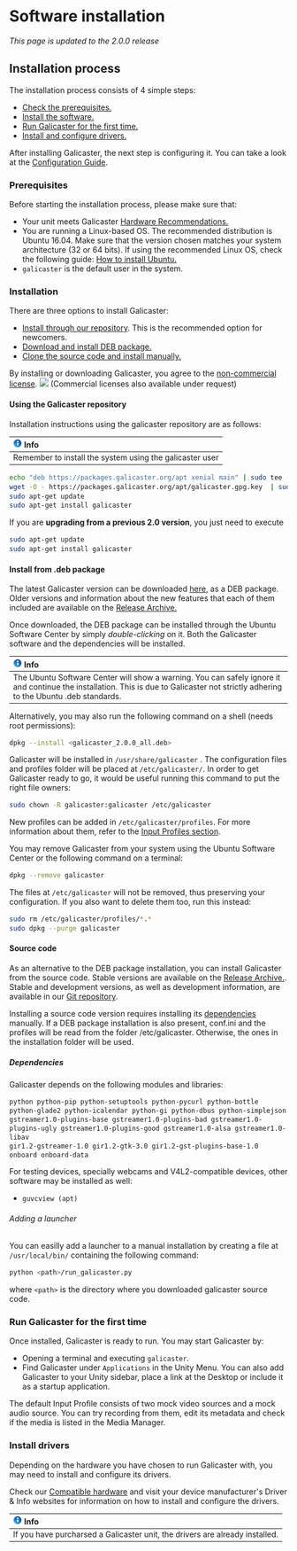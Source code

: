 Software installation
=====================

*This page is updated to the 2.0.0 release*

Installation process
--------------------
The installation process consists of 4 simple steps:

* [Check the prerequisites.](#prerequisites)
* [Install the software.](#installation)
* [Run Galicaster for the first time.](#run-galicaster-for-the-first-time)
* [Install and configure drivers.](#install-drivers)

After installing Galicaster, the next step is configuring it. You can take a look at the [Configuration Guide](GalicasterConfiguration.md).

### Prerequisites
Before starting the installation process, please make sure that:

* Your unit meets Galicaster [Hardware Recommendations.](HardwareRecommendations.md)
* You are running a Linux-based OS. The recommended distribution is Ubuntu 16.04. Make sure that the version chosen matches your system architecture (32 or 64 bits). If using the recommended Linux OS, check the following guide: [How to install Ubuntu.](SoftwareInstallation/InstallingUbuntu.md)
* `galicaster` is the default user in the system.

### Installation
 There are three options to install Galicaster:
 * [Install through our repository](#using-the-galicaster-repository). This is the recommended option for newcomers.
 * [Download and install DEB package.](#install-from-.deb-package)
 * [Clone the source code and install manually.](#install-manually-from-source)


 By installing or downloading Galicaster, you agree to the [non-commercial license](http://creativecommons.org/licenses/by-nc-sa/3.0/). ![](http://i.creativecommons.org/l/by-nc-sa/3.0/80x15.png) (Commercial licenses also available under request)

#### Using the Galicaster repository
Installation instructions using the galicaster repository are as follows:

|![Info](images/info.gif) Info                                                |
|                    :------                                             |
|   Remember to install the system using the galicaster user|

```bash
echo "deb https://packages.galicaster.org/apt xenial main" | sudo tee --append /etc/apt/sources.list.d/galicaster.list
wget -O - https://packages.galicaster.org/apt/galicaster.gpg.key  | sudo apt-key add -
sudo apt-get update
sudo apt-get install galicaster
```
If you are **upgrading from a previous 2.0 version**, you just need to execute
```bash
sudo apt-get update
sudo apt-get install galicaster
```

#### Install from .deb package
The latest Galicaster version can be downloaded [here](http://webfiler.teltek.es/webfiler/galicaster/galicaster_2.0.0_all.deb), as a DEB package. Older versions and information about the new features that each of them included are available on the [Release Archive.](SoftwareInstallation/ReleaseArchive.md)

Once downloaded, the DEB package can be installed through the Ubuntu Software Center by simply *double-clicking* on it. Both the Galicaster software and the dependencies will be installed.

|![Info](images/info.gif) Info                                                |
|                    :------                                             |
|   The Ubuntu Software Center will show a warning. You can safely ignore it and continue the installation. This is due to Galicaster not strictly adhering to the Ubuntu .deb standards. |

Alternatively, you may also run the following command on a shell (needs root permissions):

```bash
dpkg --install <galicaster_2.0.0_all.deb>
```
Galicaster will be installed in `/usr/share/galicaster` . The configuration files and profiles folder will be placed at `/etc/galicaster/`. In order to get Galicaster ready to go, it would be useful running this command to put the right file owners:
```bash
sudo chown -R galicaster:galicaster /etc/galicaster
```
New profiles can be added in `/etc/galicaster/profiles`. For more information about them, refer to the [Input Profiles section](GalicasterConfiguration/InputProfiles.md).

You may remove Galicaster from your system using the Ubuntu Software Center or the following command on a terminal:
```bash
dpkg --remove galicaster
```
The files at `/etc/galicaster` will not be removed, thus preserving your configuration. If you also want to delete them too, run this instead:

```bash
sudo rm /etc/galicaster/profiles/*.*
sudo dpkg --purge galicaster
```
#### Source code
As an alternative to the DEB package installation, you can install Galicaster from the source code. Stable versions are available on the [Release Archive.](SoftwareInstallation/ReleaseArchive.md). Stable and development versions, as well as development information, are available in our [Git repository](http://github.com/teltek/Galicaster).

Installing a source code version requires installing its [dependencies](#dependencies) manually.
If a DEB package installation is also present, conf.ini and the profiles will be read from the folder /etc/galicaster. Otherwise, the ones in the installation folder will be used.

##### Dependencies

Galicaster depends on the following modules and libraries:
```
python python-pip python-setuptools python-pycurl python-bottle python-glade2 python-icalendar python-gi python-dbus python-simplejson
gstreamer1.0-plugins-base gstreamer1.0-plugins-bad gstreamer1.0-plugins-ugly gstreamer1.0-plugins-good gstreamer1.0-alsa gstreamer1.0-libav
gir1.2-gstreamer-1.0 gir1.2-gtk-3.0 gir1.2-gst-plugins-base-1.0
onboard onboard-data
```
For testing devices, specially webcams and V4L2-compatible devices, other software may be installed as well:

* `guvcview (apt)`


###### Adding a launcher
You can easilly add a launcher to a manual installation by creating a file at `/usr/local/bin/` containing the following command:
```bash
python <path>/run_galicaster.py
```
where `<path>` is the directory where you downloaded galicaster source code.

### Run Galicaster for the first time
Once installed, Galicaster is ready to run. You may start Galicaster by:

* Opening a terminal and executing `galicaster`.
* Find Galicaster under `Applications` in the Unity Menu.
You can also add Galicaster to your Unity sidebar, place a link at the Desktop or include it as a startup application.

The default Input Profile consists of two mock video sources and a mock audio source. You can try recording from them, edit its metadata and check if the media is listed in the Media Manager.


### Install drivers
Depending on the hardware you have chosen to run Galicaster with, you may need to install and configure its drivers.

Check our [Compatible hardware](HardwareRecommendations/CompatibleHardware.md) and visit your device manufacturer's Driver & Info websites for information on how to install and configure the drivers.

|![Info](images/info.gif) Info                                                |
|                    :------                                             |
|   If you have purcharsed a Galicaster unit, the drivers are already installed. |

<!--
!!! Info:
If you have purcharsed a Galicaster unit, the drivers are already installed.
-->
